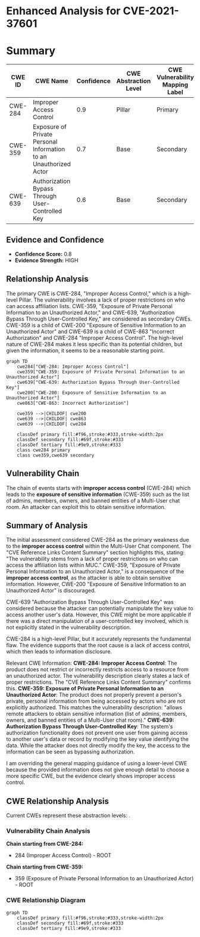 # Enhanced Analysis for CVE-2021-37601

# Summary
| CWE ID | CWE Name | Confidence | CWE Abstraction Level | CWE Vulnerability Mapping Label | CWE-Vulnerability Mapping Notes |
|---|---|---|---|---|---|
| CWE-284 | Improper Access Control | 0.9 | Pillar | Primary | Discouraged |
| CWE-359 | Exposure of Private Personal Information to an Unauthorized Actor | 0.7 | Base | Secondary | Allowed |
| CWE-639 | Authorization Bypass Through User-Controlled Key | 0.6 | Base | Secondary | Allowed |
## Evidence and Confidence

*   **Confidence Score:** 0.8
*   **Evidence Strength:** HIGH

## Relationship Analysis
The primary CWE is CWE-284, "Improper Access Control," which is a high-level Pillar. The vulnerability involves a lack of proper restrictions on who can access affiliation lists. CWE-359, "Exposure of Private Personal Information to an Unauthorized Actor," and CWE-639, "Authorization Bypass Through User-Controlled Key," are considered as secondary CWEs. CWE-359 is a child of CWE-200 "Exposure of Sensitive Information to an Unauthorized Actor" and CWE-639 is a child of CWE-863 "Incorrect Authorization" and CWE-284 "Improper Access Control". The high-level nature of CWE-284 makes it less specific than its potential children, but given the information, it seems to be a reasonable starting point.

```mermaid
graph TD
    cwe284["CWE-284: Improper Access Control"]
    cwe359["CWE-359: Exposure of Private Personal Information to an Unauthorized Actor"]
    cwe639["CWE-639: Authorization Bypass Through User-Controlled Key"]
    cwe200["CWE-200: Exposure of Sensitive Information to an Unauthorized Actor"]
    cwe863["CWE-863: Incorrect Authorization"]
    
    cwe359 -->|CHILDOF| cwe200
    cwe639 -->|CHILDOF| cwe863
    cwe639 -->|CHILDOF| cwe284
    
    classDef primary fill:#f96,stroke:#333,stroke-width:2px
    classDef secondary fill:#69f,stroke:#333
    classDef tertiary fill:#9e9,stroke:#333
    class cwe284 primary
    class cwe359,cwe639 secondary
```

## Vulnerability Chain
The chain of events starts with **improper access control** (CWE-284) which leads to the **exposure of sensitive information** (CWE-359) such as the list of admins, members, owners, and banned entities of a Multi-User chat room. An attacker can exploit this to obtain sensitive information.

## Summary of Analysis
The initial assessment considered CWE-284 as the primary weakness due to the **improper access control** within the Multi-User Chat component. The "CVE Reference Links Content Summary" section highlights this, stating: "The vulnerability stems from a lack of proper restrictions on who can access the affiliation lists within MUC." CWE-359, "Exposure of Private Personal Information to an Unauthorized Actor," is a consequence of the **improper access control**, as the attacker is able to obtain sensitive information. However, CWE-200 "Exposure of Sensitive Information to an Unauthorized Actor" is discouraged.

CWE-639 "Authorization Bypass Through User-Controlled Key" was considered because the attacker can potentially manipulate the key value to access another user's data. However, this CWE might be more applicable if there was a direct manipulation of a user-controlled key involved, which is not explicitly stated in the vulnerability description.

CWE-284 is a high-level Pillar, but it accurately represents the fundamental flaw. The evidence supports that the root cause is a lack of access control, which then leads to information disclosure.

Relevant CWE Information:
**CWE-284: Improper Access Control**:
The product does not restrict or incorrectly restricts access to a resource from an unauthorized actor. The vulnerability description clearly states a lack of proper restrictions. The "CVE Reference Links Content Summary" confirms this.
**CWE-359: Exposure of Private Personal Information to an Unauthorized Actor**:
The product does not properly prevent a person's private, personal information from being accessed by actors who are not explicitly authorized. This matches the vulnerability description: "allows remote attackers to obtain sensitive information (list of admins, members, owners, and banned entities of a Multi-User chat room)."
**CWE-639: Authorization Bypass Through User-Controlled Key**:
The system's authorization functionality does not prevent one user from gaining access to another user's data or record by modifying the key value identifying the data. While the attacker does not directly modify the key, the access to the information can be seen as bypassing authorization.

I am overriding the general mapping guidance of using a lower-level CWE because the provided information does not give enough detail to choose a more specific CWE, but the evidence clearly shows improper access control.


## CWE Relationship Analysis

Current CWEs represent these abstraction levels: .


### Vulnerability Chain Analysis

**Chain starting from CWE-284:**
- 284 (Improper Access Control) - ROOT


**Chain starting from CWE-359:**
- 359 (Exposure of Private Personal Information to an Unauthorized Actor) - ROOT



### CWE Relationship Diagram

```mermaid
graph TD
    classDef primary fill:#f96,stroke:#333,stroke-width:2px
    classDef secondary fill:#69f,stroke:#333
    classDef tertiary fill:#9e9,stroke:#333
```